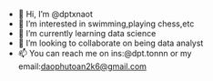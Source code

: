 - 👋 Hi, I’m @dptxnaot
- 👀 I’m interested in swimming,playing chess,etc   
- 🌱 I’m currently learning data science    
- 💞️ I’m looking to collaborate on being data analyst
- 📫 You can reach me on ins:@dpt.tonnn or my email:daophutoan2k6@gmail.com

<!---
dptxnaot/dptxnaot is a ✨ special ✨ repository because its `README.md` (this file) appears on your GitHub profile.
You can click the Preview link to take a look at your changes.
--->

